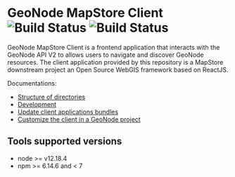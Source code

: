 # GeoNode MapStore Client ![Build Status](https://github.com/GeoNode/geonode-mapstore-client/actions/workflows/build.yml/badge.svg) ![Build Status](https://github.com/GeoNode/geonode-mapstore-client/actions/workflows/test.yml/badge.svg)

GeoNode MapStore Client is a frontend application that interacts with the GeoNode API V2 to allows users to navigate and discover GeoNode resources. The client application provided by this repository is a MapStore downstream project an Open Source WebGIS framework based on ReactJS. 

Documentations:

- [Structure of directories](docs/structure.md)
- [Development](docs/development.md)
- [Update client applications bundles](docs/build.md)
- [Customize the client in a GeoNode project](docs/customizations/index.md)

## Tools supported versions

- node >= v12.18.4
- npm >= 6.14.6 and < 7

